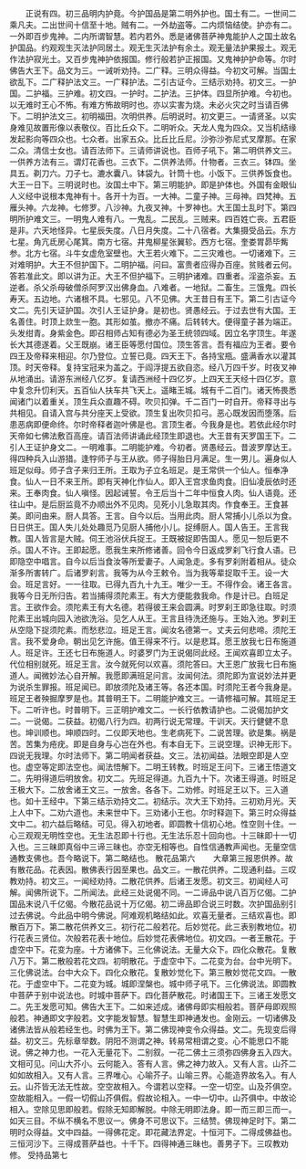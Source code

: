 <!-- { "loadSidebar": true } -->
　　正说有四。初三品明内护竟。今护国品是第二明外护也。国土有二。一世间二乘凡夫。二出世间十信至十地。贼有二。一外劫盗等。二内烦恼结使。护亦有二。一外即百步鬼神。二内所谓智慧。若内若外。悉是诸佛菩萨神鬼能护人之国土故名护国品。约观观生灭法护同居土。观无生灭法护有余土。观无量法护果报土。观无作法护寂光土。又百步鬼神护依报国。修行般若护正报国。又鬼神护护命等。尔时佛告大王下。品文为三。一诫听劝持。二广释。三明众得益。今初文可解。当国土欲乱下。二广释护法文三。一广释护法。二引古证今。三结示劝持。初文三。一护国。二护福。三护难。初文四。一护时。二护法。三护体。四显所护难。今初也。以无难时王心不怖。有难方怖故明时也。亦以实害为烧。未必火灾之时当请百佛下。二明护法文三。初明福田。次明供养。后明说时。初文更三。一请贤圣。以实身难见故置形像以表敬仪。百比丘众下。二明听众。天龙人鬼为四众。又当机结缘发起影向等四众也。七众者。出家五众。比丘比丘尼。沙弥沙弥尼式叉摩那。在家二众。清信士女也。请百法师下。三请师讲说也。百师子吼下。第二明供养文三。一供养方法有三。谓灯花香也。三衣下。二供养法师。什物者。三衣三。钵四。坐具五。剃刀六。刀子七。漉水囊八。钵袋九。针筒十也。小饭下。三供养饭食也。大王一日下。三明说时也。汝国土中下。第三明能护。即是护体也。外国有金眼仙人义经中说根本鬼神有十。各开十为百。一大神。二童子神。三母神。四梵神。五雁头神。六龙神。七修罗。八沙神。九夜叉神。十罗神也。大王国土乱时下。第四明所护难文三。一明鬼人难有八。一鬼乱。二民乱。三贼来。四百姓亡丧。五君臣是非。六天地怪异。七星辰失度。八日月失度。二十八宿者。大集摄受品云。东方七星。角亢氐房心尾箕。南方七宿。井鬼柳星张翼轸。西方七宿。奎娄胃昴毕觜参。北方七宿。斗牛女虚危室壁也。大王若火难下。二三灾难也。一切诸难下。三对难明护。大王不但护国下。二明护福。问曰。富贵者应得办百座。贫贱者云何。答若准此文。即以讲为正。大王不但护福下。三明护诸难。四重者。淫盗杀妄。五逆者。杀父杀母破僧杀阿罗汉出佛身血。八难者。一地狱。二畜生。三饿鬼。四长寿天。五边地。六诸根不具。七邪见。八不见佛。大王昔日有王下。第二引古证今文二。先引天证护国。次引人王证护身。是初也。贤愚经云。于过去世有大国。王名善住。时顶上欻生一胞。其形如茧。撤亦不痛。后转转大。便得童子甚为端正。头发绀青。身紫金色。即召相师占知有德必为圣王统领四域。因立名字顶生。年遂长大其德遂着。父王既崩。诸王臣等愿付国位。顶生答言。吾有福应为王者。要令四王及帝释来相迎。尔乃登位。立誓已竟。四天王下。各持宝瓶。盛满香水以灌其顶。时天帝释。复持宝冠来为盖之。于阎浮提五欲自恣。经八万四千岁。时夜叉神从地涌出。请游东洲经八亿岁。复请西洲经十四亿岁。上四天王天经十四亿岁。意中复念升忉利天。五百仙人扶车共飞天上。遥睹王城。城有千二百门。诸天怖畏悉闻诸门以着重关。顶生兵众直趣不碍。吹贝扣弹。千二百门一时自开。帝释寻出与共相见。自请入宫与共分座天上受欲。顶生复出吹贝扣弓。恶心既发因而堕落。后患恶病即便命终。尔时帝释者迦叶佛是也。言顶生者。今我身是也。若依此经尔时天帝如七佛法敷百高座。请百法师讲诵此经顶生即退也。大王昔有天罗国王下。二引人王证护身文二。一明难事。二明能护难。今初者。贤愚经云。昔波罗摩达王。得四种兵入山游猎。逢牸师子与王从欲。师子得胎日月满足。生一男儿。遍身似人班足似母。师子含子来归王所。王取为子立名班足。是王常供一个仙人。恒奉净食。仙人一日不来王所。即有天神化作仙人。即入王宫求鱼肉食。旧仙凌辰依时还来。王奉肉食。仙人嗔怪。因起诫誓。令王后当十二年中恒食人肉。仙人语竟。还往山中。是后厨监竟不办顺出外不见肉。见死小儿急取其肉。作食奉王。王食甚美。即问由来。厨人具答。王言。自今以后。当用此肉。厨人常捕小儿杀以为食。日日供王。国人失儿处处趣觅乃见厨人捕他小儿。捉缚厨人。国人告王。王言我教。国人皆言是大贼。伺王池浴伏兵捉王。王既被捉即告国人。愿见一恕后更不杀。国人不许。王即起愿。愿我生来所修诸善。回令今日返成罗刹飞行食人语。已即隐空中唱言。自今以后当食汝等所爱妻子。人闻急走。多有罗刹附着相从。徒众渐多所害转广。后诸罗刹言。我等为从今王敕令。当为我等辈捉取千王。设一大会。班足言好。一一往取。已得九百九十九王。唯少一王。不得作会。诸王各言。我等今日无所归告。若当捕得须陀素王。有大方便能救我命。作是计已。白班足言。王欲作会。须陀素王有大名德。若得彼王来会圆满。时罗刹王即急往取。时须陀素王出城向园入池欲洗浴。见乞人从王。王言且待洗还施与。王始入池。罗刹王从空隐下捉须陀素。而愁悲泣。班足王言。闻汝名德第一。丈夫云何悲啼。须陀王言。我不爱身命。朝出见乞许施。值王得来不行。以是悲耳。愿王放我七日布施道人。班足许。王还七日布施道人。时婆罗门为王说偈同此经。王闻欢喜即立太子。代位相别就死。班足王言。汝今就死何以欢喜。须陀答曰。大王恩广放我七日布施道人。闻微妙法心自开解。我愿即满班足问言。汝闻何法。须陀即为宣说妙法并更为说杀生罪报。班足闻已。即放须陀及诸王等。各还本国。时须陀王者今我身是。班足王者殃掘摩罗是也。其普明王下。二明能护难文三。一请修福可解。其班足王下。二听许也。时普明下。三正明护难文二。一长行依教请护也。二说偈加护文二。一说偈。二获益。初偈八行为四。初两行说无常理。干训天。天行健健不息也。坤训顺也。坤顺四时。二仪即天地也。生老病死下。二说苦理。欲是集。祸是苦。苦集为疮疣。即是自身与心岂在外也。有本自无下。三说空理。识神无形下。四说无我理。尔时法师下。第二明闻者获益。文三。法初闻益。法眼空即是人空也。虚空等定即法空也。闻法悟解下。二明王转教。时班足王问下。三诸王悟道文二。先明得道后明放舍。初文二。先班足得道。九百九十下。次诸王得道。时班足王极大下。二放舍诸王文三。一放舍。各各下。二劝修。时班足王以下。三入道也。如十王经中。下第三结示劝持文二。初结示。次大王下劝持。三初劝月光。天上人中下。二劝六道也。未来世中下。三劝诸小王也。尔时释迦下。第三时众得益文中二。初六益后略结。可见。得入初地者。即圆教十信初心地。性空则十住。一心三观观无明性空也。无生法忍即十行也。无生法乐忍十回向也。十三昧即十一切入也。三三昧即真俗中三谛三昧也。亦空无相等也。自性信通教声闻也。无量空信通教支佛也。吾今略说下。第二略结也。
散花品第六
　　大章第三报恩供养。故有散花品。花表因。散佛表行因至果也。品文三。一散花供养。二现通利益。三叹教劝持。初文三。一闻经劝持。二散花供养。后诸王发愿。初文三。初闻经人可解。闻佛所说下。二所闻法。此经三处说偈不同。一二谛品中说八百万亿偈。二护国品末说八千亿偈。今散花品说十万亿偈。初二谛品即合说三时数。次护国品别引过去佛说。今此品中明今佛说。阿难观机略结如此。欢喜无量者。三结欢喜也。即散百万下。第二散花供养文三。初行花二般若花。后妙觉花。此三表别教地位。初行花表三贤位。次般若花表十地位。后妙觉花表佛地位。初文四。一者王散花。于虚空中下。花变为座。十方诸佛下。三化佛说法。无量大众下。四化众散花。复散八万下。第二散般若花文四。初明散花。于虚空中下。二花变为台。台中光明下。三化佛说法。台中大众下。四化众散花。复散妙觉化下。第三散妙觉花文四。一散花。于虚空中下。二花变为城。城即涅槃也。城中师子吼下。三化佛说法。即圆教中菩萨于别中说法也。时城中菩萨下。四化菩萨散花。时诸国王下。三诸王发愿文二。先王发愿可知。佛告大王下。二如来述成。诸佛母即实相般若。菩萨母即观照般若。神通即文字般若。文字能发智慧。智慧生即神通发也。金刚云。一切诸佛及诸佛法皆从般若经生也。时佛为王下。第二佛现神变令众得益。文二。先现变后得益。初文三。先标章举数。阴阳不测谓之神。转易常相谓之变。心不能思口不能说。佛之神力也。一花入无量花下。二别叙。一花二佛土三须弥四佛身五入四大。文相可见。问山大芥小。云何能入。答有人言。佛之神力故入。又有人言。山芥二如如故相入。又有人言。三界唯心。心喻芥子。山喻三界。心能造界故名入。有人云。山芥皆无法无性故。空空故相入。今谓若以空释。一空一切空。山及芥俱空。空故能相入。一假一切假山芥俱假。假故论相入。一中一切中。山芥俱中。中故论相入。空除见思即般若。假除无知即解脱。中除无明即法身。即一而三即三而一。如天三目。不纵不横名不思议一。佛身不可思议下。三结赞。佛现神足时下。第二明时众得益。文中四益。一得佛花定。即花藏法界定。十恒河下。二得成佛益也。三恒河沙下。三得成菩萨益也。十千下。四得神通三昧也。善男子下。三叹教劝修。
受持品第七
